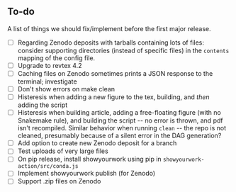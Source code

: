 To-do
-----

A list of things we should fix/implement before the first major release.

- [ ] Regarding Zenodo deposits with tarballs containing lots of files:
      consider supporting directories (instead of specific files) in the ``contents`` mapping of
      the config file.
- [ ] Upgrade to revtex 4.2
- [ ] Caching files on Zenodo sometimes prints a JSON response to the terminal; investigate
- [ ] Don't show errors on make clean
- [ ] Histeresis when adding a new figure to the tex, building, and _then_ adding the script
- [ ] Histeresis when building article, adding a free-floating figure (with no Snakemake rule),
      and building the script -- no error is thrown, and pdf isn't recompiled. Similar behavior
      when running `clean` -- the repo is not cleaned, presumably because of a silent error
      in the DAG generation?
- [ ] Add option to create new Zenodo deposit for a branch
- [ ] Test uploads of very large files
- [ ] On pip release, install showyourwork using pip in ``showyourwork-action/src/conda.js``
- [ ] Implement showyourwork publish (for Zenodo)
- [ ] Support .zip files on Zenodo